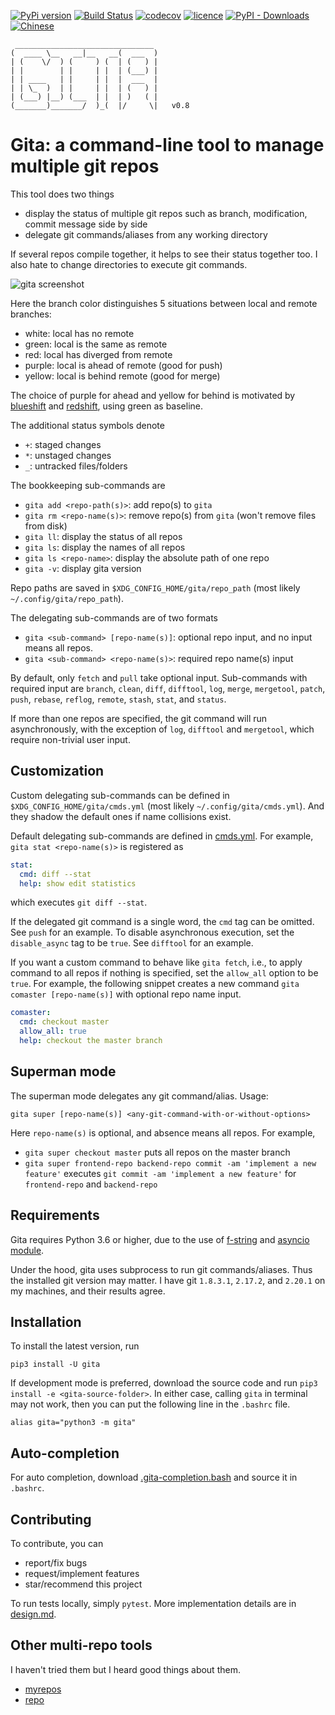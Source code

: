 [![PyPi version](https://img.shields.io/pypi/v/gita.svg?color=blue)](https://pypi.org/project/gita/)
[![Build Status](https://travis-ci.org/nosarthur/gita.svg?branch=master)](https://travis-ci.org/nosarthur/gita)
[![codecov](https://codecov.io/gh/nosarthur/gita/branch/master/graph/badge.svg)](https://codecov.io/gh/nosarthur/gita)
[![licence](https://img.shields.io/pypi/l/gita.svg)](https://github.com/nosarthur/gita/blob/master/LICENSE)
[![PyPI - Downloads](https://img.shields.io/pypi/dm/gita.svg)](https://pypistats.org/packages/gita)
[![Chinese](https://img.shields.io/badge/-中文-lightgrey.svg)](https://github.com/nosarthur/gita/blob/master/README_CN.md)

```
 _______________________________
(  ____ \__   __|__   __(  ___  )
| (    \/  ) (     ) (  | (   ) |
| |        | |     | |  | (___) |
| | ____   | |     | |  |  ___  |
| | \_  )  | |     | |  | (   ) |
| (___) |__) (___  | |  | )   ( |
(_______)_______/  )_(  |/     \|   v0.8
```

# Gita: a command-line tool to manage multiple git repos

This tool does two things

- display the status of multiple git repos such as branch, modification, commit message side by side
- delegate git commands/aliases from any working directory

If several repos compile together, it helps to see their status together too.
I also hate to change directories to execute git commands.

![gita screenshot](https://github.com/nosarthur/gita/raw/master/screenshot.png)

Here the branch color distinguishes 5 situations between local and remote branches:

- white: local has no remote
- green: local is the same as remote
- red: local has diverged from remote
- purple: local is ahead of remote (good for push)
- yellow: local is behind remote (good for merge)

The choice of purple for ahead and yellow for behind is motivated by
[blueshift](https://en.wikipedia.org/wiki/Blueshift) and [redshift](https://en.wikipedia.org/wiki/Redshift),
using green as baseline.

The additional status symbols denote

- `+`: staged changes
- `*`: unstaged changes
- `_`: untracked files/folders

The bookkeeping sub-commands are

- `gita add <repo-path(s)>`: add repo(s) to `gita`
- `gita rm <repo-name(s)>`: remove repo(s) from `gita` (won't remove files from disk)
- `gita ll`: display the status of all repos
- `gita ls`: display the names of all repos
- `gita ls <repo-name>`: display the absolute path of one repo
- `gita -v`: display gita version

Repo paths are saved in `$XDG_CONFIG_HOME/gita/repo_path` (most likely `~/.config/gita/repo_path`).

The delegating sub-commands are of two formats

- `gita <sub-command> [repo-name(s)]`: optional repo input, and no input means all repos.
- `gita <sub-command> <repo-name(s)>`: required repo name(s) input

By default, only `fetch` and `pull` take optional input.
Sub-commands with required input are `branch`, `clean`, `diff`, `difftool`,
`log`, `merge`, `mergetool`, `patch`, `push`, `rebase`, `reflog`, `remote`,
`stash`, `stat`, and `status`.

If more than one repos are specified, the git command will run asynchronously,
with the exception of `log`, `difftool` and `mergetool`, which require non-trivial user input.

## Customization

Custom delegating sub-commands can be defined in `$XDG_CONFIG_HOME/gita/cmds.yml`
(most likely `~/.config/gita/cmds.yml`).
And they shadow the default ones if name collisions exist.

Default delegating sub-commands are defined in
[cmds.yml](https://github.com/nosarthur/gita/blob/master/gita/cmds.yml).
For example, `gita stat <repo-name(s)>` is registered as

```yaml
stat:
  cmd: diff --stat
  help: show edit statistics
```

which executes `git diff --stat`.

If the delegated git command is a single word, the `cmd` tag can be omitted.
See `push` for an example.
To disable asynchronous execution, set the `disable_async` tag to be `true`.
See `difftool` for an example.

If you want a custom command to behave like `gita fetch`, i.e., to apply
command to all repos if nothing is specified,
set the `allow_all` option to be `true`.
For example, the following snippet creates a new command
`gita comaster [repo-name(s)]` with optional repo name input.

```yaml
comaster:
  cmd: checkout master
  allow_all: true
  help: checkout the master branch
```

## Superman mode

The superman mode delegates any git command/alias.
Usage:

```
gita super [repo-name(s)] <any-git-command-with-or-without-options>
```

Here `repo-name(s)` is optional, and absence means all repos.
For example,

- `gita super checkout master` puts all repos on the master branch
- `gita super frontend-repo backend-repo commit -am 'implement a new feature'`
  executes `git commit -am 'implement a new feature'` for `frontend-repo` and `backend-repo`

## Requirements

Gita requires Python 3.6 or higher, due to the use of
[f-string](https://www.python.org/dev/peps/pep-0498/)
and [asyncio module](https://docs.python.org/3.6/library/asyncio.html).

Under the hood, gita uses subprocess to run git commands/aliases.
Thus the installed git version may matter.
I have git `1.8.3.1`, `2.17.2`, and `2.20.1` on my machines, and
their results agree.

## Installation

To install the latest version, run

```
pip3 install -U gita
```

If development mode is preferred,
download the source code and run `pip3 install -e <gita-source-folder>`.
In either case, calling `gita` in terminal may not work,
then you can put the following line in the `.bashrc` file.

```
alias gita="python3 -m gita"
```

## Auto-completion

For auto completion, download
[.gita-completion.bash](https://github.com/nosarthur/gita/blob/master/.gita-completion.bash)
and source it in `.bashrc`.

## Contributing

To contribute, you can

- report/fix bugs
- request/implement features
- star/recommend this project

To run tests locally, simply `pytest`.
More implementation details are in
[design.md](https://github.com/nosarthur/gita/blob/master/design.md).

## Other multi-repo tools

I haven't tried them but I heard good things about them.

- [myrepos](https://myrepos.branchable.com/)
- [repo](https://source.android.com/setup/develop/repo)

